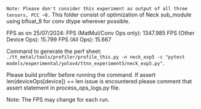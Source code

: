 `Note: Please don't consider this experiment as output of all three tensors, PCC ~0.`
This folder consist of optimization of Neck sub_module using bfloat_8 for conv dtype wherever possible.

FPS as on 25/07/2024:
FPS (MatMul/Conv Ops only): 1347.985
FPS (Other Device Ops): 15.799
FPS (All Ops): 15.667

Command to generate the perf sheet: `./tt_metal/tools/profiler/profile_this.py -n neck_exp5 -c "pytest models/experimental/yolov4/ttnn_experiment5/neck_exp5.py"`.

Please build profiler before running the command.
If assert len(deviceOps[device]) == len issue is encountered please comment that assert statement in process_ops_logs.py file.

Note: The FPS may change for each run.
